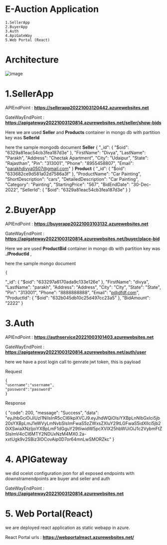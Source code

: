 # E-Auction Application
    1.SellerApp
    2.BuyerApp
    3.Auth
    4.ApiGateWay
    5.Web Portal (React)

# Architecture
![image](https://user-images.githubusercontent.com/31089416/194471303-fd5f7639-3a0f-48cd-b0ec-ae22e31568bc.png)

# 1.SellerApp 

APIEndPoint : **https://sellerapp20221003120442.azurewebsites.net**

GateWayEndPoint : **https://apigateway20221003120814.azurewebsites.net/seller/show-bids**

Here we are used **Seller** and **Products** container in mongo db with partition key was  **SellerId**

here the sample mongodb document
**Seller**
    {
  "_id": {
    "$oid": "6329a81eac54cb3fea187d3e"
  },
  "FirstName": "Divya",
  "LastName": "Parakh",
  "Address": "Chectak Apartment",
  "City": "Udaipur",
  "State": "Rajasthan",
  "Pin": "313001",
  "Phone": "8955458807",
  "Email": "parakhdivya0507@gmail.com"
}
**Product**
{
  "_id": {
    "$oid": "633682ce9d581a02d7586a3f"
  },
  "ProductName": "Car Painting",
  "ShortDescription": "cars",
  "DetailedDescription": "Car Painting",
  "Category": "Painting",
  "StartingPrice": "567",
  "BidEndDate": "30-Dec-2022",
  "SellerId": {
    "$oid": "6329a81eac54cb3fea187d3e"
  }
}

# 2.BuyerApp

APIEndPoint : **https://buyerapp20221003103132.azurewebsites.net**

GateWayEndPoint : **https://apigateway20221003120814.azurewebsites.net/buyer/place-bid**

Here we are used **ProductBid** container in mongo db with partition key was  **./ProductId** ,

here the sample mongo document

    {
  "_id": {
    "$oid": "633297a6170ada9c133e126e"
  },
  "FirstName": "divya",
  "LastName": "parakh",
  "Address": "Address",
  "City": "City",
  "State": "State",
  "Pin": "313001",
  "Phone": "8888888888",
  "Email": "p@dfdf.com",
  "ProductId": {
    "$oid": "632b045db10c25d497cc23a5"
  },
  "BidAmount": "2222"
}

# 3.Auth

APIEndPoint : **https://authservice20221003101403.azurewebsites.net**

GateWayEndPoint : **https://apigateway20221003120814.azurewebsites.net/auth/user**

here we have a post login call to genrate jwt token, this is payload

Request

    {
    "username":"username",
    "password":"password"
    }

Response

   {
    "code": 200,
    "message": "Success",
    "data": "eyJhbGciOiJIUzI1NiIsInR5cCI6IkpXVCJ9.eyJhdWQiOlsiYXBpLnNlbGxlci5jb20sYXBpLmJ1eWVyLmNvbSIsImFwaS5zZWxsZXIuY29tLGFwaS5idXllci5jb20iXSwiaXNzIjoiYXBpLmF1dGguY29tIiwidW5pcXVlX25hbWUiOiJ1c2VybmFtZSIsImV4cCI6MTY2NDUxNzM4MX0.2a-xxtUgk9v2SBiz3lOCovAip0D7or64mnLwSMORZkc"
}

# 4. APIGateway

we did ocelot configuration json for all exposed endpoints with downstramendpoints are buyer and seller and auth

GateWayEndPoint : **https://apigateway20221003120814.azurewebsites.net**



# 5. Web Portal(React)

we are deployed react application as static webapp in azure.

React Portal urls : **https://webportalreact.azurewebsites.net/**
